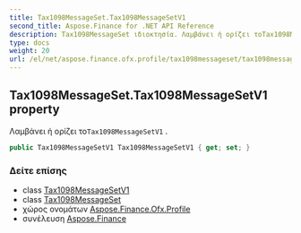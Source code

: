 ```yaml
---
title: Tax1098MessageSet.Tax1098MessageSetV1
second_title: Aspose.Finance for .NET API Reference
description: Tax1098MessageSet ιδιοκτησία. Λαμβάνει ή ορίζει τοTax1098MessageSetV1 .
type: docs
weight: 20
url: /el/net/aspose.finance.ofx.profile/tax1098messageset/tax1098messagesetv1/
---
```

## Tax1098MessageSet.Tax1098MessageSetV1 property

Λαμβάνει ή ορίζει το`Tax1098MessageSetV1` .

```csharp
public Tax1098MessageSetV1 Tax1098MessageSetV1 { get; set; }
```

### Δείτε επίσης

* class [Tax1098MessageSetV1](../../tax1098messagesetv1/)
* class [Tax1098MessageSet](../)
* χώρος ονομάτων [Aspose.Finance.Ofx.Profile](../../tax1098messageset/)
* συνέλευση [Aspose.Finance](../../../)


